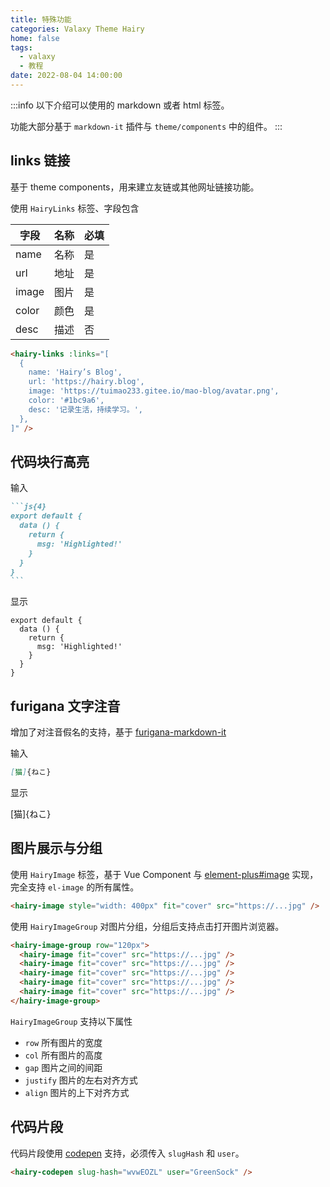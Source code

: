 ```yaml
---
title: 特殊功能
categories: Valaxy Theme Hairy
home: false
tags:
  - valaxy
  - 教程
date: 2022-08-04 14:00:00
---
```


:::info
以下介绍可以使用的 markdown 或者 html 标签。

功能大部分基于 `markdown-it` 插件与 `theme/components` 中的组件。
:::

## links 链接

基于 theme components，用来建立友链或其他网址链接功能。

使用 `HairyLinks` 标签、字段包含


|  字段  | 名称 | 必填 |
|----|---|---|
| name  | 名称 | 是 |
| url   | 地址 | 是 |
| image | 图片 | 是 |
| color | 颜色 | 是 |
| desc  | 描述 | 否 |

<!-- more -->

```html
<hairy-links :links="[
  {
    name: 'Hairy’s Blog',
    url: 'https://hairy.blog',
    image: 'https://tuimao233.gitee.io/mao-blog/avatar.png',
    color: '#1bc9a6',
    desc: '记录生活，持续学习。',
  },
]" />
```

## 代码块行高亮

输入

~~~md
```js{4}
export default {
  data () {
    return {
      msg: 'Highlighted!'
    }
  }
}
```
~~~

显示

```js{4}
export default {
  data () {
    return {
      msg: 'Highlighted!'
    }
  }
}
```

## furigana 文字注音

增加了对注音假名的支持，基于 [furigana-markdown-it](https://github.com/iltrof/furigana-markdown-it)

输入

```md
[猫]{ねこ}
```

显示

[猫]{ねこ}

## 图片展示与分组

使用 `HairyImage` 标签，基于 Vue Component 与 [element-plus#image](https://element-plus.gitee.io/en-US/component/image.html) 实现，完全支持 `el-image` 的所有属性。

```html
<hairy-image style="width: 400px" fit="cover" src="https://...jpg" />
```

<hairy-image style="width: 400px" fit="cover" src="https://kjimg10.360buyimg.com/ott/jfs/t1/117817/17/31499/301424/63d63174Fb6ed6ab2/88c6c5557baeaa6c.jpg" />

使用 `HairyImageGroup` 对图片分组，分组后支持点击打开图片浏览器。

```html
<hairy-image-group row="120px">
  <hairy-image fit="cover" src="https://...jpg" />
  <hairy-image fit="cover" src="https://...jpg" />
  <hairy-image fit="cover" src="https://...jpg" />
  <hairy-image fit="cover" src="https://...jpg" />
  <hairy-image fit="cover" src="https://...jpg" />
</hairy-image-group>
```

<hairy-image-group row="120px">
  <hairy-image fit="cover" src="https://kjimg10.360buyimg.com/ott/jfs/t1/177531/9/32618/276801/63d63104F712da8d4/8efbfff374052847.jpg" />
  <hairy-image fit="cover" src="https://kjimg10.360buyimg.com/ott/jfs/t1/103502/31/35169/95092/63d63118F2f8b7277/da5cbf428a0b68ad.jpg" />
  <hairy-image fit="cover" src="https://kjimg10.360buyimg.com/ott/jfs/t1/221336/33/22547/267537/63d6312aFa2fc2fbd/ce8258acd7177735.jpg" />
  <hairy-image fit="cover" src="https://kjimg10.360buyimg.com/ott/jfs/t1/195283/5/32473/190475/63d63133Ff58c38fb/36ca70d73bb89fa5.jpg" />
  <hairy-image fit="cover" src="https://kjimg10.360buyimg.com/ott/jfs/t1/192428/14/31797/388629/63d63159F0438f713/fd8a097affca1362.jpg" />
</hairy-image-group>

`HairyImageGroup` 支持以下属性

- `row` 所有图片的宽度
- `col` 所有图片的高度
- `gap` 图片之间的间距
- `justify` 图片的左右对齐方式
- `align`   图片的上下对齐方式

## 代码片段

代码片段使用 [codepen](https://codepen.io/) 支持，必须传入 `slugHash` 和 `user`。

```html
<hairy-codepen slug-hash="wvwEOZL" user="GreenSock" />
```
